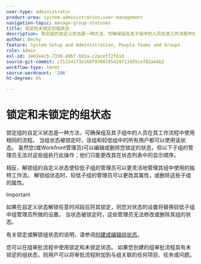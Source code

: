 ```yaml
---
user-type: administrator
product-area: system-administration;user-management
navigation-topic: manage-group-statuses
title: 锁定和未锁定的组状态
description: 锁定组的自定义状态是一种方法，可确保组及其子组中的人员在其工作流程中使用相同的流程。 当组状态被锁定时，该组和较低组中的所有用户都可以使用该状态。
author: Becky
feature: System Setup and Administration, People Teams and Groups
role: Admin
exl-id: 3463e4cb-7336-49b7-b81a-c2acef72f61d
source-git-commit: c711541f3e166f9700195420711d95ce782a44b2
workflow-type: tm+mt
source-wordcount: '286'
ht-degree: 0%

---
```


# 锁定和未锁定的组状态

锁定组的自定义状态是一种方法，可确保组及其子组中的人员在其工作流程中使用相同的流程。 当组状态被锁定时，该组和较低组中的所有用户都可以使用该状态。 虽然您(或Workfront管理员)可以编辑或删除您锁定的状态，但以下子组的管理员无法对这些组执行此操作；他们只能更改其在状态列表中的显示顺序。

相反，解锁组的自定义状态使较低子组的管理员可以更灵活地管理其组中使用的独特工作流。 解锁组状态时，较低子组的管理员可以更改其属性，或删除这些子组的属性。

>[!IMPORTANT]
>
>如果在自定义状态解锁任意时间段后将其锁定，则您对状态的设置将替换较低子组中组管理员所做的设置。 当状态被锁定时，这些管理员无法修改或删除其组的状态。

有关锁定或解锁组状态的说明，请参阅[创建或编辑组状态](../../../administration-and-setup/manage-groups/manage-group-statuses/create-or-edit-a-group-status.md)。

您可以在组审批流程中使用锁定和未锁定状态。 如果您创建的组审批流程具有未锁定的组状态，则用户可以将审批流程附加到与组关联的任何项目、任务或问题。

